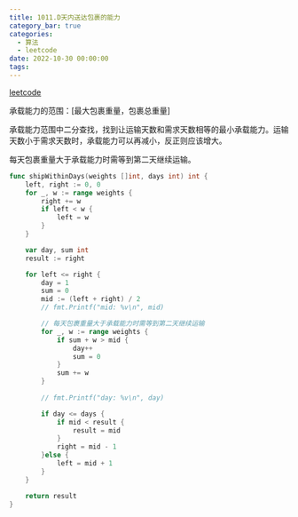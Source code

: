 ```yaml
---
title: 1011.D天内送达包裹的能力
category_bar: true
categories:
  - 算法
  - leetcode
date: 2022-10-30 00:00:00
tags:
---
```


[leetcode](https://leetcode.cn/problems/capacity-to-ship-packages-within-d-days/)

承载能力的范围：[最大包裹重量，包裹总重量]

承载能力范围中二分查找，找到让运输天数和需求天数相等的最小承载能力。运输天数小于需求天数时，承载能力可以再减小，反正则应该增大。

每天包裹重量大于承载能力时需等到第二天继续运输。
<!-- more -->
```Go
func shipWithinDays(weights []int, days int) int {
    left, right := 0, 0
    for _, w := range weights {
        right += w
        if left < w {
            left = w
        }
    }

    var day, sum int
    result := right

    for left <= right {
        day = 1
        sum = 0
        mid := (left + right) / 2
        // fmt.Printf("mid: %v\n", mid)

		// 每天包裹重量大于承载能力时需等到第二天继续运输
        for _, w := range weights {
            if sum + w > mid {
                day++
                sum = 0
            } 
            sum += w
        }
        
        // fmt.Printf("day: %v\n", day)

        if day <= days {
            if mid < result {
                result = mid
            }
            right = mid - 1
        }else {
            left = mid + 1
        }
    }

    return result
}
```
